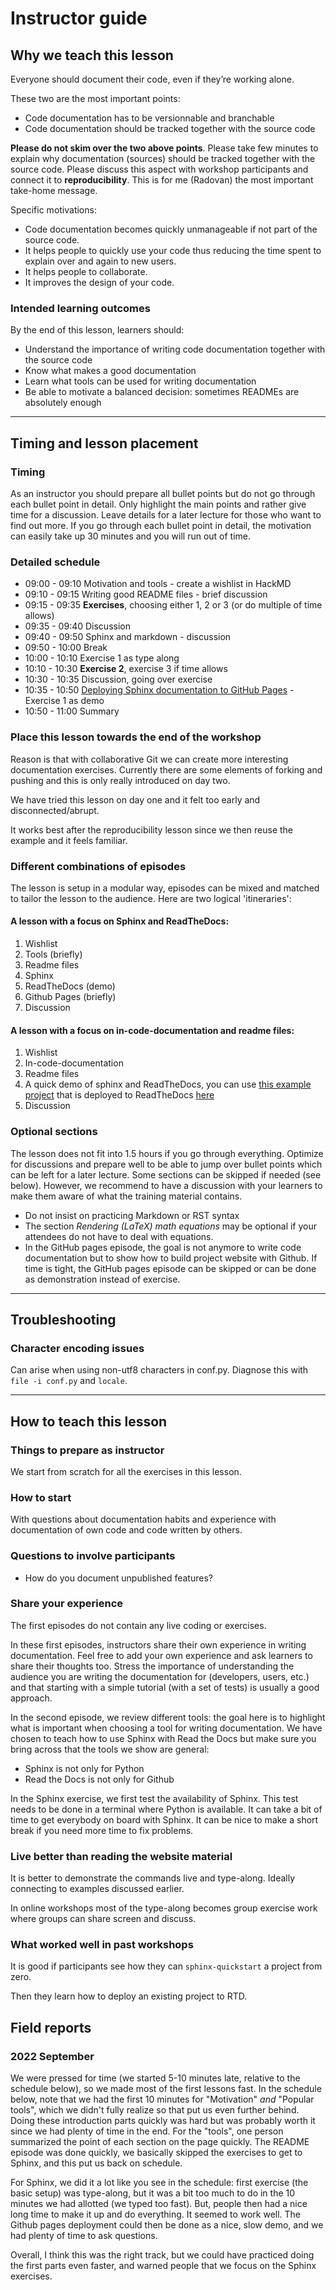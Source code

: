 # Instructor guide


## Why we teach this lesson

Everyone should document their code, even if they’re working alone.

These two are the most important points:
- Code documentation has to be versionnable and branchable
- Code documentation should be tracked together with the source code

**Please do not skim over the two above points**. Please take few minutes to
explain why documentation (sources) should be tracked together with the source
code.  Please discuss this aspect with workshop participants and connect it to
**reproducibility**. This is for me (Radovan) the most important take-home
message.

Specific motivations:

- Code documentation becomes quickly unmanageable if not part of the source code.
- It helps people to quickly use your code thus reducing the time spent to explain over and again to new users.
- It helps people to collaborate.
- It improves the design of your code.


### Intended learning outcomes

By the end of this lesson, learners should:
- Understand the importance of writing code documentation together with the source code
- Know what makes a good documentation
- Learn what tools can be used for writing documentation
- Be able to motivate a balanced decision: sometimes READMEs are absolutely enough

---

## Timing and lesson placement

### Timing

As an instructor you should prepare all bullet points
but do not go through each bullet point in detail. Only highlight
the main points and rather give time for a discussion. Leave details for a later
lecture for those who want to find out more. If you go through each bullet point
in detail, the motivation can easily take up 30 minutes and you will run out
of time.


### Detailed schedule

- 09:00 - 09:10 Motivation and tools - create a wishlist in HackMD
- 09:10 - 09:15 Writing good README files - brief discussion
- 09:15 - 09:35 **Exercises**, choosing either 1, 2 or 3 (or do multiple of time allows)
- 09:35 - 09:40 Discussion
- 09:40 - 09:50 Sphinx and markdown - discussion 
- 09:50 - 10:00 Break
- 10:00 - 10:10 Exercise 1 as type along 
- 10:10 - 10:30 **Exercise 2**, exercise 3 if time allows
- 10:30 - 10:35 Discussion, going over exercise
- 10:35 - 10:50 [Deploying Sphinx documentation to GitHub Pages](https://coderefinery.github.io/documentation/gh_workflow/#deploying-sphinx-documentation-to-github-pages) - Exercise 1 as demo
- 10:50 - 11:00 Summary


### Place this lesson towards the end of the workshop

Reason is that with collaborative Git we can create more interesting
documentation exercises. Currently there are some elements of forking and
pushing and this is only really introduced on day two.

We have tried this lesson on day one and it felt too early and disconnected/abrupt.

It works best after the reproducibility lesson since we then reuse the example
and it feels familiar.

### Different combinations of episodes
The lesson is setup in a modular way, episodes can be mixed and matched to tailor
the lesson to the audience. Here are two logical 'itineraries':

#### A lesson with a focus on Sphinx and ReadTheDocs:
1. Wishlist
2. Tools (briefly)
3. Readme files
4. Sphinx
5. ReadTheDocs (demo)
6. Github Pages (briefly)
7. Discussion

#### A lesson with a focus on in-code-documentation and readme files:
1. Wishlist
2. In-code-documentation
3. Readme files
4. A quick demo of sphinx and ReadTheDocs, you can use [this example project](https://github.com/escience-academy/coderefinery-documentation-example-project)
that is deployed to ReadTheDocs [here](https://temperature-analysis-of-excel-files.readthedocs.io/en/latest/)
5. Discussion

### Optional sections

The lesson does not fit into 1.5 hours if you go through everything. Optimize for
discussions and prepare well to be able to jump over bullet points which
can be left for a later lecture. Some sections can be skipped if needed (see below). However, we recommend to have a
discussion with your learners to make them aware of what the training material contains.

- Do not insist on practicing Markdown or RST syntax
- The section *Rendering (LaTeX) math equations* may be optional if your
  attendees do not have to deal with equations.
- In the GitHub pages episode, the
  goal is not anymore to write code documentation but to show how to build
  project website with Github.  If time is tight, the GitHub pages episode can be
  skipped or can be done as demonstration instead of exercise.

---

## Troubleshooting


### Character encoding issues

Can arise when using non-utf8 characters in conf.py. Diagnose this with ``file -i conf.py``
and ``locale``.

---

## How to teach this lesson


### Things to prepare as instructor

We start from scratch for all the exercises in this lesson.


### How to start

With questions about documentation habits and experience with documentation
of own code and code written by others.


### Questions to involve participants

- How do you document unpublished features?


### Share your experience

The first episodes do not contain any live coding or exercises.

In these first episodes, instructors share their own experience in writing
documentation. Feel free to add your own experience and ask learners to share
their thoughts too.  Stress the importance of understanding the audience you
are writing the documentation for (developers, users, etc.) and that starting
with a simple tutorial (with a set of tests) is usually a good approach.

In the second episode, we review different tools: the goal here is to highlight
what is important when choosing a tool for writing documentation. We have
chosen to teach how to use Sphinx with Read the Docs but make sure you bring
across that the tools we show are general:
- Sphinx is not only for Python
- Read the Docs is not only for Github

In the Sphinx exercise, we first test the availability of Sphinx. This test
needs to be done in a terminal where Python is available. It can take a bit of
time to get everybody on board with Sphinx.  It can be nice to make a short
break if you need more time to fix problems.


### Live better than reading the website material

It is better to demonstrate the commands live and type-along. Ideally connecting
to examples discussed earlier.

In online workshops most of the type-along becomes group exercise work where groups
can share screen and discuss.


### What worked well in past workshops

It is good if participants see how they can `sphinx-quickstart` a project from
zero.

Then they learn how to deploy an existing project to RTD.

## Field reports

### 2022 September

We were pressed for time (we started 5-10 minutes late, relative to
the schedule below), so we made most of the first lessons fast.  In
the schedule below, note that we had the first 10 minutes for
"Motivation" *and* "Popular tools", which we didn't fully realize so
that put us even further behind.  Doing these introduction
parts quickly was hard but was probably worth it since we had plenty
of time in the end.  For the "tools", one person summarized the point
of each section on the page quickly.  The README episode was done
quickly, we basically skipped the exercises to get to Sphinx, and this
put us back on schedule.

For Sphinx, we did it a lot like you see in the schedule: first
exercise (the basic setup) was type-along, but it was a bit too much
to do in the 10 minutes we had allotted (we typed too fast).  But,
people then had a nice long time to make it up and do everything.  It
seemed to work well.  The Github pages deployment could then be done
as a nice, slow demo, and we had plenty of time to ask questions.

Overall, I think this was the right track, but we could have practiced
doing the first parts even faster, and warned people that we focus on
the Sphinx exercises.
